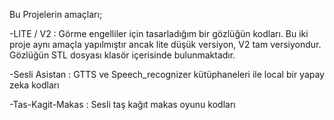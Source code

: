 Bu Projelerin amaçları;

-LITE / V2 : Görme engelliler için tasarladığım bir gözlüğün kodları. Bu iki proje aynı amaçla yapılmıştır ancak lite 
düşük versiyon, V2 tam versiyondur. Gözlüğün STL dosyası klasör içerisinde bulunmaktadır. 

-Sesli Asistan : GTTS ve Speech_recognizer kütüphaneleri ile local bir yapay zeka kodları

-Tas-Kagit-Makas : Sesli taş kağıt makas oyunu kodları